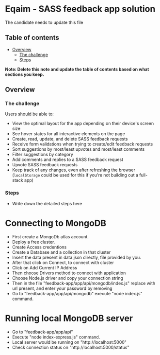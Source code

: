# Eqaim - SASS feedback app solution

The candidate needs to update this file

## Table of contents

- [Overview](#overview)
  - [The challenge](#the-challenge)
  - [Steps](#steps)

**Note: Delete this note and update the table of contents based on what sections you keep.**

## Overview

### The challenge

Users should be able to:

- View the optimal layout for the app depending on their device's screen size
- See hover states for all interactive elements on the page
- Create, read, update, and delete SASS feedback requests
- Receive form validations when trying to create/edit feedback requests
- Sort suggestions by most/least upvotes and most/least comments
- Filter suggestions by category
- Add comments and replies to a SASS feedback request
- Upvote SASS feedback requests
- Keep track of any changes, even after refreshing the browser (`localStorage` could be used for this if you're not building out a full-stack app)

### Steps
- Write down the detailed steps here

# Connecting to MongoDB
- First create a MongoDb atlas account.
- Deploy a free cluster.
- Create Access credentions
- Create a Database and a collection in that cluster
- Insert the data present in data.json directly, file provided by you.
- After that click on Connect, to connect with cluster
- Click on Add Current IP Address
- Then choose Drivers method to connect with application
- Choose Node.js driver and copy your connection string
- Then in the file "feedback-app/app/api/mongodb/index.js" replace with url present, and enter your password by removing <password>
- Go to "feedback-app/app/api/mongodb" execute "node index.js" command.

# Running local MongoDB server
- Go to "feedback-app/app/api"
- Execute "node index-express.js" command.
- Local server would be running on "http://localhost:5000"
- Check connection status on "http://localhost:5000/status"